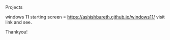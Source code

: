 Projects

windows 11 starting screen = https://ashishbareth.github.io/windows11/
visit link and see.

Thankyou!
